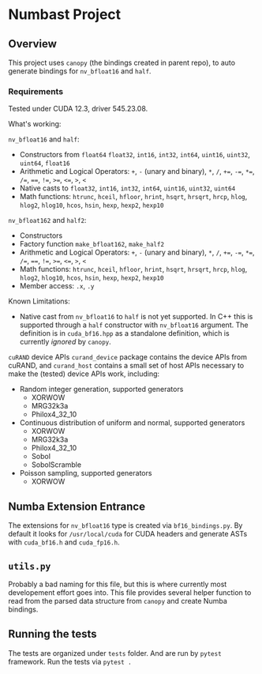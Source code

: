# Numbast Project

## Overview

This project uses `canopy` (the bindings created in parent repo), to auto generate bindings for `nv_bfloat16` and `half`.

### Requirements

Tested under CUDA 12.3, driver 545.23.08.

What's working:

`nv_bfloat16` and `half`:
- Constructors from `float64` `float32`, `int16`, `int32`, `int64`, `uint16`, `uint32`, `uint64`, `float16`
- Arithmetic and Logical Operators: `+`, `-` (unary and binary), `*`, `/`, `+=`, `-=`, `*=`, `/=`, `==`, `!=`, `>=`, `<=`, `>`, `<`
- Native casts to `float32`, `int16`, `int32`, `int64`, `uint16`, `uint32`, `uint64`
- Math functions: `htrunc`, `hceil`, `hfloor`, `hrint`, `hsqrt`, `hrsqrt`, `hrcp`, `hlog`, `hlog2`, `hlog10`, `hcos`, `hsin`, `hexp`, `hexp2`, `hexp10`

`nv_bfloat162` and `half2`:
- Constructors
- Factory function `make_bfloat162`, `make_half2`
- Arithmetic and Logical Operators: `+`, `-` (unary and binary), `*`, `/`, `+=`, `-=`, `*=`, `/=`, `==`, `!=`, `>=`, `<=`, `>`, `<`
- Math functions: `htrunc`, `hceil`, `hfloor`, `hrint`, `hsqrt`, `hrsqrt`, `hrcp`, `hlog`, `hlog2`, `hlog10`, `hcos`, `hsin`, `hexp`, `hexp2`, `hexp10`
- Member access: `.x`, `.y`

Known Limitations:
- Native cast from `nv_bfloat16` to `half` is not yet supported. In C++ this is supported through a `half` constructor with `nv_bfloat16` argument. The definition is in `cuda_bf16.hpp` as a standalone definition, which is currently *ignored* by `canopy`.

`cuRAND` device APIs
`curand_device` package contains the device APIs from cuRAND, and `curand_host` contains a small set of host APIs necessary to make the (tested) device APIs work, including:
- Random integer generation, supported generators
    - XORWOW
    - MRG32k3a
    - Philox4_32_10
- Continuous distribution of uniform and normal, supported generators
    - XORWOW
    - MRG32k3a
    - Philox4_32_10
    - Sobol
    - SobolScramble
- Poisson sampling, supported generators
    - XORWOW

## Numba Extension Entrance

The extensions for `nv_bfloat16` type is created via `bf16_bindings.py`. By default it looks for `/usr/local/cuda` for CUDA headers and generate ASTs with `cuda_bf16.h` and `cuda_fp16.h`.

## `utils.py`

Probably a bad naming for this file, but this is where currently most developement effort goes into. This file provides several helper function to read from the parsed data structure from `canopy` and create Numba bindings.

## Running the tests

The tests are organized under `tests` folder. And are run by `pytest` framework. Run the tests via `pytest .`
